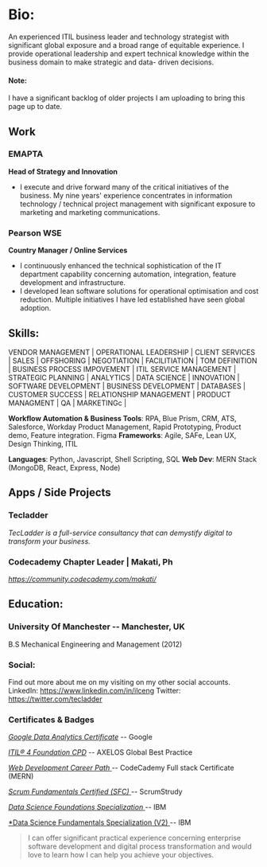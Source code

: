 
# Bio:
An experienced ITIL business leader and technology strategist with significant global exposure and a broad range of equitable experience. I provide operational leadership and expert technical knowledge within the business domain to make strategic and data- driven decisions.

#### Note:
I have a significant backlog of older projects I am uploading to bring this page up to date.

## Work
### EMAPTA 
**Head of Strategy and Innovation**
- I execute and drive forward many of the critical initiatives of the business. My nine years' experience concentrates in information technology / technical project management with significant exposure to marketing and marketing communications.

### Pearson WSE 
**Country Manager / Online Services**
- I continuously enhanced the technical sophistication of the IT department capability concerning automation, integration, feature development and infrastructure.
- I developed lean software solutions for operational optimisation and cost reduction. Multiple initiatives I have led established have seen global adoption.

## Skills:
VENDOR MANAGEMENT |	OPERATIONAL LEADERSHIP | CLIENT SERVICES | SALES | 	OFFSHORING |  NEGOTIATION | FACILITIATION | TOM DEFINITION | 	BUSINESS PROCESS IMPOVEMENT | ITIL SERVICE MANAGEMENT	| STRATEGIC PLANNING | ANALYTICS | DATA SCIENCE | INNOVATION | SOFTWARE DEVELOPMENT	| BUSINESS DEVELOPMENT | DATABASES | CUSTOMER SUCCESS | RELATIONSHIP MANAGEMENT	| PRODUCT MANAGMENT	| QA | 	MARKETINGc |


**Workflow Automation & Business Tools**: 
RPA, Blue Prism, CRM, ATS, Salesforce, Workday 
Product Management, Rapid Prototyping, Product demo, Feature integration. Figma
**Frameworks**:  Agile, SAFe, Lean UX, Design Thinking, ITIL

**Languages**: Python, Javascript, Shell Scripting, SQL
**Web Dev**: MERN Stack (MongoDB, React, Express, Node) 

## Apps / Side Projects
### Tecladder 
*TecLadder is a full-service consultancy that can demystify digital to transform your business.* 

### Codecademy Chapter Leader | Makati, Ph
*https://community.codecademy.com/makati/*

## Education:
### University Of Manchester -- Manchester, UK
B.S Mechanical Engineering and Management (2012)

### Social:
Find out more about me on my visiting on my other social accounts.
LinkedIn:  https://www.linkedin.com/in/ilceng
Twitter: https://twitter.com/tecladder

### Certificates & Badges
<a target="_blank" href="https://www.credly.com/badges/a716856c-92eb-4be3-b639-c41c5965b5a3?source=linked_in_profile">*Google Data Analytics Certificate*</a> -- Google

<a target="_blank" href="https://www.credly.com/badges/e1727502-1c70-411c-bb5d-4d386a8c473e/public_url">*ITIL® 4 Foundation CPD*</a> -- AXELOS Global Best Practice

<a target="_blank" href="https://www.codecademy.com/profiles/IainLC/certificates/5b32457b646caa5007c30975">*Web Development Career Path* </a> -- CodeCademy Full stack Certificate (MERN)

<a target="_blank" href="https://www.scrumstudy.com/certification/verify?type=SFC&number=812951">*Scrum Fundamentals Certified (SFC)* </a> -- ScrumStrudy

<a target="_blank" href="https://www.credly.com/earner/earned/badge/dbecce70-5c36-4bff-b7f8-67f4c1d8a774">*Data Science Foundations Specialization* </a> -- IBM

<a target="_blank" href="https://www.credly.com/earner/earned/badge/9ea0cde6-051d-402e-9f51-f252534b6a18">*Data Science Fundamentals Specialization (V2) </a> -- IBM


> I can offer significant practical experience concerning enterprise software development and digital process transformation and would love to learn how I can help you achieve your objectives. 
